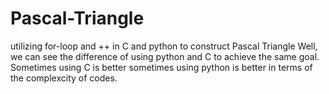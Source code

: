 # Pascal-Triangle
utilizing for-loop and ++ in C and python to construct Pascal Triangle
Well, we can see the difference of using python and C to achieve the same goal. Sometimes using C is better sometimes using python is better in terms of the complexcity of codes.
